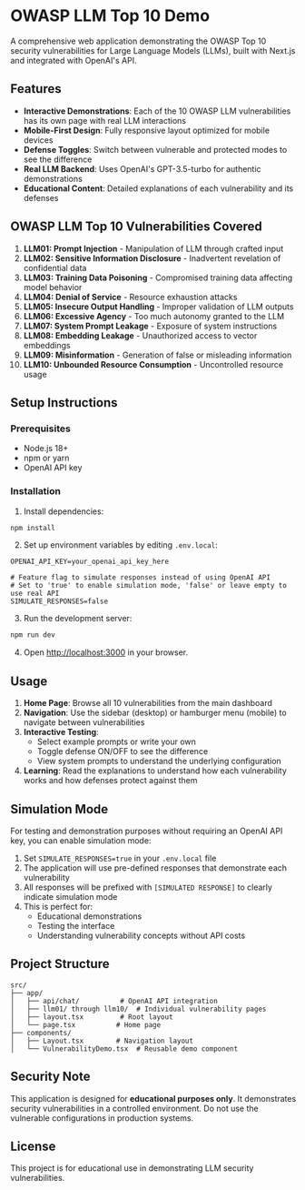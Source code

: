 # OWASP LLM Top 10 Demo

A comprehensive web application demonstrating the OWASP Top 10 security vulnerabilities for Large Language Models (LLMs), built with Next.js and integrated with OpenAI's API.

## Features

- **Interactive Demonstrations**: Each of the 10 OWASP LLM vulnerabilities has its own page with real LLM interactions
- **Mobile-First Design**: Fully responsive layout optimized for mobile devices
- **Defense Toggles**: Switch between vulnerable and protected modes to see the difference
- **Real LLM Backend**: Uses OpenAI's GPT-3.5-turbo for authentic demonstrations
- **Educational Content**: Detailed explanations of each vulnerability and its defenses

## OWASP LLM Top 10 Vulnerabilities Covered

1. **LLM01: Prompt Injection** - Manipulation of LLM through crafted input
2. **LLM02: Sensitive Information Disclosure** - Inadvertent revelation of confidential data
3. **LLM03: Training Data Poisoning** - Compromised training data affecting model behavior
4. **LLM04: Denial of Service** - Resource exhaustion attacks
5. **LLM05: Insecure Output Handling** - Improper validation of LLM outputs
6. **LLM06: Excessive Agency** - Too much autonomy granted to the LLM
7. **LLM07: System Prompt Leakage** - Exposure of system instructions
8. **LLM08: Embedding Leakage** - Unauthorized access to vector embeddings
9. **LLM09: Misinformation** - Generation of false or misleading information
10. **LLM10: Unbounded Resource Consumption** - Uncontrolled resource usage

## Setup Instructions

### Prerequisites

- Node.js 18+ 
- npm or yarn
- OpenAI API key

### Installation

1. Install dependencies:
```bash
npm install
```

2. Set up environment variables by editing `.env.local`:
```
OPENAI_API_KEY=your_openai_api_key_here

# Feature flag to simulate responses instead of using OpenAI API
# Set to 'true' to enable simulation mode, 'false' or leave empty to use real API
SIMULATE_RESPONSES=false
```

3. Run the development server:
```bash
npm run dev
```

4. Open [http://localhost:3000](http://localhost:3000) in your browser.

## Usage

1. **Home Page**: Browse all 10 vulnerabilities from the main dashboard
2. **Navigation**: Use the sidebar (desktop) or hamburger menu (mobile) to navigate between vulnerabilities
3. **Interactive Testing**: 
   - Select example prompts or write your own
   - Toggle defense ON/OFF to see the difference
   - View system prompts to understand the underlying configuration
4. **Learning**: Read the explanations to understand how each vulnerability works and how defenses protect against them

## Simulation Mode

For testing and demonstration purposes without requiring an OpenAI API key, you can enable simulation mode:

1. Set `SIMULATE_RESPONSES=true` in your `.env.local` file
2. The application will use pre-defined responses that demonstrate each vulnerability
3. All responses will be prefixed with `[SIMULATED RESPONSE]` to clearly indicate simulation mode
4. This is perfect for:
   - Educational demonstrations
   - Testing the interface
   - Understanding vulnerability concepts without API costs

## Project Structure

```
src/
├── app/
│   ├── api/chat/          # OpenAI API integration
│   ├── llm01/ through llm10/  # Individual vulnerability pages
│   ├── layout.tsx         # Root layout
│   └── page.tsx          # Home page
├── components/
│   ├── Layout.tsx        # Navigation layout
│   └── VulnerabilityDemo.tsx  # Reusable demo component
```

## Security Note

This application is designed for **educational purposes only**. It demonstrates security vulnerabilities in a controlled environment. Do not use the vulnerable configurations in production systems.

## License

This project is for educational use in demonstrating LLM security vulnerabilities.
